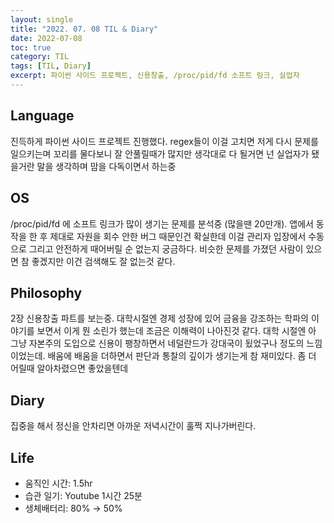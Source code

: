 ```yaml
---
layout: single
title: "2022. 07. 08 TIL & Diary"
date: 2022-07-08
toc: true
category: TIL
tags: [TIL, Diary]
excerpt: 파이썬 사이드 프로젝트, 신용창출, /proc/pid/fd 소프트 링크, 실업자
---
```

## Language
진득하게 파이썬 사이드 프로젝트 진행했다. regex들이 이걸 고치면 저게 다시 문제를 일으키는며 꼬리를 물다보니 잘 안풀릴때가 많지만 생각대로 다 될거면 넌 실업자가 됐을거란 말을 생각하며 맘을 다독이면서 하는중

## OS
/proc/pid/fd 에 소프트 링크가 많이 생기는 문제를 분석중 (많을땐 20만개). 앱에서 동작을 한 후 제대로 자원을 회수 안한 버그 때문인건 확실한데 이걸 관리자 입장에서 수동으로 그리고 안전하게 때어버릴 순 없는지 궁금하다. 비슷한 문제를 가졌던 사람이 있으면 참 좋겠지만 이건 검색해도 잘 없는것 같다.

## Philosophy  
2장 신용창출 파트를 보는중. 대학시절엔 경제 성장에 있어 금융을 강조하는 학파의 이야기를 보면서 이게 뭔 소린가 했는데 조금은 이해력이 나아진것 같다. 대학 시절엔 아 그냥 자본주의 도입으로 신용이 팽창하면서 네덜란드가 강대국이 됬었구나 정도의 느낌이었는데. 배움에 배움을 더하면서 판단과 통찰의 깊이가 생기는게 참 재미있다. 좀 더 어릴때 알아차렸으면 좋았을텐데

## Diary  
집중을 해서 정신을 안차리면 아까운 저녁시간이 훌쩍 지나가버린다.

## Life
* 움직인 시간: 1.5hr
* 습관 일기: Youtube 1시간 25분
* 생체배터리: 80% → 50%
  